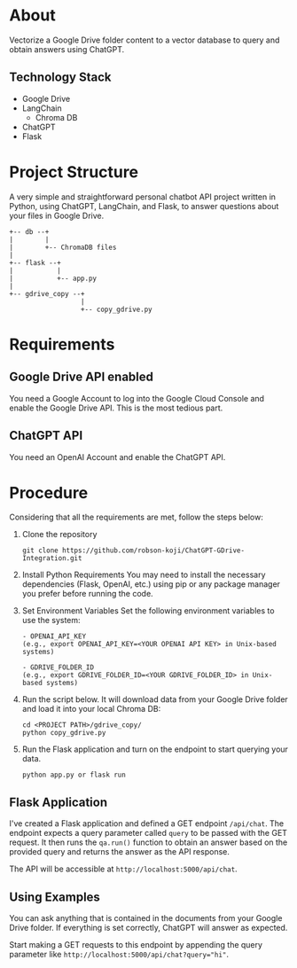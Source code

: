 # About

Vectorize a Google Drive folder content to a vector database to query and obtain answers using ChatGPT.

## Technology Stack
- Google Drive
- LangChain
  - Chroma DB
- ChatGPT
- Flask


# Project Structure
A very simple and straightforward personal chatbot API project written in Python, using ChatGPT, LangChain, and Flask, to answer questions about your files in Google Drive.


```
+-- db --+
|        |
|        +-- ChromaDB files
|
+-- flask --+
|           |
|           +-- app.py
|
+-- gdrive_copy --+
                  |
                  +-- copy_gdrive.py
```


# Requirements
## Google Drive API enabled
You need a Google Account to log into the Google Cloud Console and enable the Google Drive API. This is the most tedious part.

## ChatGPT API
You need an OpenAI Account and enable the ChatGPT API.



# Procedure
Considering that all the requirements are met, follow the steps below:




1. Clone the repository
    ```
    git clone https://github.com/robson-koji/ChatGPT-GDrive-Integration.git
    ```

2. Install Python Requirements
You may need to install the necessary dependencies (Flask, OpenAI, etc.) using pip or any package manager you prefer before running the code.



3. Set Environment Variables
Set the following environment variables to use the system:
    ```
    - OPENAI_API_KEY
    (e.g., export OPENAI_API_KEY=<YOUR OPENAI API KEY> in Unix-based systems)

    - GDRIVE_FOLDER_ID
    (e.g., export GDRIVE_FOLDER_ID=<YOUR GDRIVE_FOLDER_ID> in Unix-based systems)
    ```


4. Run the script below. It will download data from your Google Drive folder and load it into your local Chroma DB:

    ```
    cd <PROJECT PATH>/gdrive_copy/
    python copy_gdrive.py
    ```

5. Run the Flask application and turn on the endpoint to start querying your data. 

    ```
    python app.py or flask run
    ```


## Flask Application
I've created a Flask application and defined a GET endpoint `/api/chat`. The endpoint expects a query parameter called `query` to be passed with the GET request. It then runs the `qa.run()` function to obtain an answer based on the provided query and returns the answer as the API response.

The API will be accessible at `http://localhost:5000/api/chat`. 

## Using Examples
You can ask anything that is contained in the documents from your Google Drive folder. If everything is set correctly, ChatGPT will answer as expected.

Start making a GET requests to this endpoint by appending the query parameter like `http://localhost:5000/api/chat?query="hi"`.